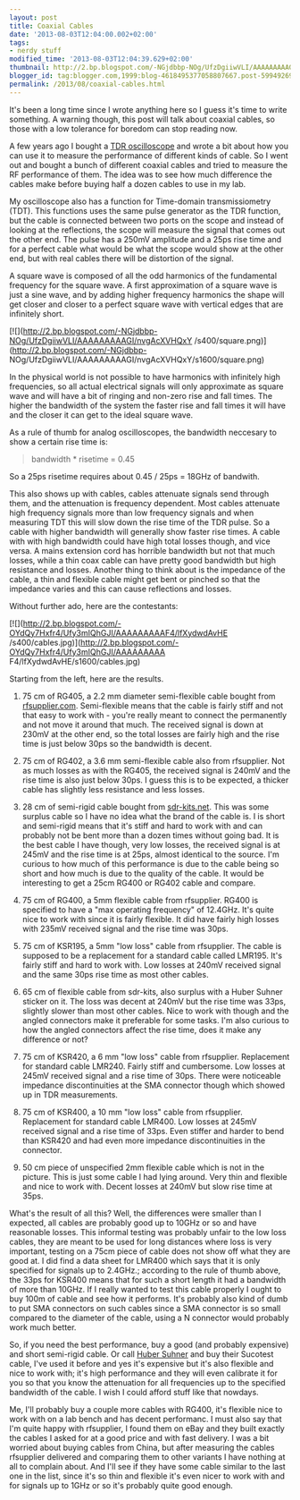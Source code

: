 ```yaml
---
layout: post
title: Coaxial Cables
date: '2013-08-03T12:04:00.002+02:00'
tags:
- nerdy stuff
modified_time: '2013-08-03T12:04:39.629+02:00'
thumbnail: http://2.bp.blogspot.com/-NGjdbbp-NOg/UfzDgiiwVLI/AAAAAAAAAGI/nvgAcXVHQxY/s72-c/square.png
blogger_id: tag:blogger.com,1999:blog-4618495377058807667.post-5994926949903660941
permalink: /2013/08/coaxial-cables.html
---
```


It's been a long time since I wrote anything here so I guess it's time
to write something.  A warning though, this post will talk about
coaxial cables, so those with a low tolerance for boredom can stop
reading now.

A few years ago I bought a [TDR
oscilloscope](http://blog.weinigel.se/2011/12/tdr-scope.html) and
wrote a bit about how you can use it to measure the performance of
different kinds of cable.  So I went out and bought a bunch of
different coaxial cables and tried to measure the RF performance of
them.  The idea was to see how much difference the cables make before
buying half a dozen cables to use in my lab.

My oscilloscope also has a function for Time-domain transmissiometry
(TDT).  This functions uses the same pulse generator as the TDR
function, but the cable is connected between two ports on the scope
and instead of looking at the reflections, the scope will measure the
signal that comes out the other end.  The pulse has a 250mV amplitude
and a 25ps rise time and for a perfect cable what would be what the
scope would show at the other end, but with real cables there will be
distortion of the signal.

A square wave is composed of all the odd harmonics of the fundamental
frequency for the square wave.  A first approximation of a square wave
is just a sine wave, and by adding higher frequency harmonics the
shape will get closer and closer to a perfect square wave with
vertical edges that are infinitely short.

[![](http://2.bp.blogspot.com/-NGjdbbp-NOg/UfzDgiiwVLI/AAAAAAAAAGI/nvgAcXVHQxY
/s400/square.png)](http://2.bp.blogspot.com/-NGjdbbp-
NOg/UfzDgiiwVLI/AAAAAAAAAGI/nvgAcXVHQxY/s1600/square.png)

In the physical world is not possible to have harmonics with
infinitely high frequencies, so all actual electrical signals will
only approximate as square wave and will have a bit of ringing and
non-zero rise and fall times.  The higher the bandwidth of the system
the faster rise and fall times it will have and the closer it can get
to the ideal square wave.

As a rule of thumb for analog oscilloscopes, the bandwidth neccesary
to show a certain rise time is:

> bandwidth * risetime = 0.45

So a 25ps risetime requires about 0.45 / 25ps = 18GHz of bandwith.

This also shows up with cables, cables attenuate signals send through
them, and the attenuation is frequency dependent.  Most cables
attenuate high frequency signals more than low frequency signals and
when measuring TDT this will slow down the rise time of the TDR pulse.
So a cable with higher bandwidth will generally show faster rise
times.  A cable with with high bandwidth could have high total losses
though, and vice versa.  A mains extension cord has horrible bandwidth
but not that much losses, while a thin coax cable can have pretty good
bandwidth but high resistance and losses.  Another thing to think
about is the impedance of the cable, a thin and flexible cable might
get bent or pinched so that the impedance varies and this can cause
reflections and losses.

Without further ado, here are the contestants:

[![](http://2.bp.blogspot.com/-OYdQy7Hxfr4/Ufy3mIQhGJI/AAAAAAAAAF4/lfXydwdAvHE
/s400/cables.jpg)](http://2.bp.blogspot.com/-OYdQy7Hxfr4/Ufy3mIQhGJI/AAAAAAAAA
F4/lfXydwdAvHE/s1600/cables.jpg)

Starting from the left, here are the results.

  1. 75 cm of RG405, a 2.2 mm diameter semi-flexible cable bought from
  [rfsupplier.com](http://rfsupplier.com/).  Semi-flexible means that
  the cable is fairly stiff and not that easy to work with - you're
  really meant to connect the permanently and not move it around that
  much.  The received signal is down at 230mV at the other end, so the
  total losses are fairly high and the rise time is just below 30ps so
  the bandwidth is decent.

  2. 75 cm of RG402, a 3.6 mm semi-flexible cable also from
  rfsupplier.  Not as much losses as with the RG405, the received
  signal is 240mV and the rise time is also just below 30ps.  I guess
  this is to be expected, a thicker cable has slightly less resistance
  and less losses.

  3. 28 cm of semi-rigid cable bought from
  [sdr-kits.net](http://sdr-kits.net/).  This was some surplus cable
  so I have no idea what the brand of the cable is.  I is short and
  semi-rigid means that it's stiff and hard to work with and can
  probably not be bent more than a dozen times without going bad.  It
  is the best cable I have though, very low losses, the received
  signal is at 245mV and the rise time is at 25ps, almost identical to
  the source.  I'm curious to how much of this performance is due to
  the cable being so short and how much is due to the quality of the
  cable.  It would be interesting to get a 25cm RG400 or RG402 cable
  and compare.

  4. 75 cm of RG400, a 5mm flexible cable from rfsupplier.  RG400 is
  specified to have a "max operating frequency" of 12.4GHz.  It's
  quite nice to work with since it is fairly flexible.  It did have
  fairly high losses with 235mV received signal and the rise time was
  30ps.

  5. 75 cm of KSR195, a 5mm "low loss" cable from rfsupplier.  The
  cable is supposed to be a replacement for a standard cable called
  LMR195.  It's fairly stiff and hard to work with.  Low losses at
  240mV received signal and the same 30ps rise time as most other
  cables.

  6. 65 cm of flexible cable from sdr-kits, also surplus with a Huber
  Suhner sticker on it. The loss was decent at 240mV but the rise time
  was 33ps, slightly slower than most other cables.  Nice to work with
  though and the angled connectors make it preferable for some tasks.
  I'm also curious to how the angled connectors affect the rise time,
  does it make any difference or not?

  7. 75 cm of KSR420, a 6 mm "low loss" cable from rfsupplier.
  Replacement for standard cable LMR240.  Fairly stiff and cumbersome.
  Low losses at 245mV received signal and a rise time of 30ps.  There
  were noticeable impedance discontinuities at the SMA connector
  though which showed up in TDR measurements.

  8. 75 cm of KSR400, a 10 mm "low loss" cable from rfsupplier.
  Replacement for standard cable LMR400.  Low losses at 245mV received
  signal and a rise time of 33ps.  Even stiffer and harder to bend
  than KSR420 and had even more impedance discontinuities in the
  connector.

  9. 50 cm piece of unspecified 2mm flexible cable which is not in the
  picture.  This is just some cable I had lying around.  Very thin and
  flexible and nice to work with.  Decent losses at 240mV but slow
  rise time at 35ps.

What's the result of all this?  Well, the differences were smaller
than I expected, all cables are probably good up to 10GHz or so and
have reasonable losses.  This informal testing was probably unfair to
the low loss cables, they are meant to be used for long distances
where loss is very important, testing on a 75cm piece of cable does
not show off what they are good at.  I did find a data sheet for
LMR400 which says that it is only specified for signals up to 2.4GHz.;
according to the rule of thumb above, the 33ps for KSR400 means that
for such a short length it had a bandwidth of more than 10GHz.  If I
really wanted to test this cable properly I ought to buy 100m of cable
and see how it performs. It's probably also kind of dumb to put SMA
connectors on such cables since a SMA connector is so small compared
to the diameter of the cable, using a N connector would probably work
much better.

So, if you need the best performance, buy a good (and probably
expensive) and short semi-rigid cable.  Or call [Huber
Suhner](http://www.hubersuhner.com/) and buy their Sucotest cable,
I've used it before and yes it's expensive but it's also flexible and
nice to work with; it's high performance and they will even calibrate
it for you so that you know the attenuation for all frequencies up to
the specified bandwidth of the cable.  I wish I could afford stuff
like that nowdays.

Me, I'll probably buy a couple more cables with RG400, it's flexible
nice to work with on a lab bench and has decent performanc.  I must
also say that I'm quite happy with rfsupplier, I found them on eBay
and they built exactly the cables I asked for at a good price and with
fast delivery.  I was a bit worried about buying cables from China,
but after measuring the cables rfsupplier delivered and comparing them
to other variants I have nothing at all to complain about.  And I'll
see if they have some cable similar to the last one in the list, since
it's so thin and flexible it's even nicer to work with and for signals
up to 1GHz or so it's probably quite good enough.
